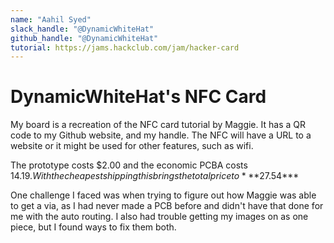 ```yaml
---
name: "Aahil Syed"
slack_handle: "@DynamicWhiteHat"
github_handle: "@DynamicWhiteHat"
tutorial: https://jams.hackclub.com/jam/hacker-card
---
```


# DynamicWhiteHat's NFC Card

<!-- Describe your board in 2-3 sentences. What are you making? What will it do? -->
My board is a recreation of the NFC card tutorial by Maggie. It has a QR code to my Github website, and my handle. The NFC will have a URL to a website or it might be used for other features, such as wifi.

<!-- How much is it going to cost? -->
The prototype costs $2.00 and the economic PCBA costs $14.19. With the cheapest shipping this brings the total price to ***$27.54***

<!-- Tell us a little bit about your design process. What were some challenges? What helped? ***Totally optional*** -->
One challenge I faced was when trying to figure out how Maggie was able to get a via, as I had never made a PCB before and didn't have that done for me with the auto routing. I also had trouble getting my images on as one piece, but I found ways to fix them both.
